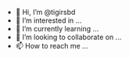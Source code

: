 - 👋 Hi, I’m @tigirsbd
- 👀 I’m interested in ...
- 🌱 I’m currently learning ...
- 💞️ I’m looking to collaborate on ...
- 📫 How to reach me ...

<!---
tigirsbd/tigirsbd is a ✨ special ✨ repository because its `README.md` (this file) appears on your GitHub profile.
You can click the Preview link to take a look at your changes.
--->
